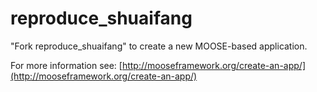 reproduce_shuaifang
=====

"Fork reproduce_shuaifang" to create a new MOOSE-based application.

For more information see: [http://mooseframework.org/create-an-app/](http://mooseframework.org/create-an-app/)
